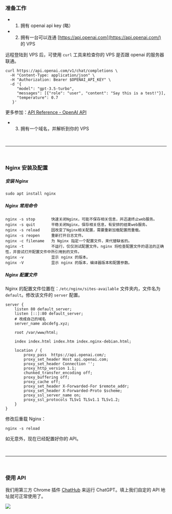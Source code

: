 ### 准备工作

* 1. 拥有 openai api key (略）

* 2. 拥有一台可以连通 [https://api.openai.com](https://api.openai.com/) 的 VPS

远程登陆到 VPS 后，可使用 ``curl`` 工具来检查你的 VPS 是否跟 openai 的服务器联通。

```
curl https://api.openai.com/v1/chat/completions \
  -H "Content-Type: application/json" \
  -H "Authorization: Bearer $OPENAI_API_KEY" \
  -d '{
     "model": "gpt-3.5-turbo",
     "messages": [{"role": "user", "content": "Say this is a test!"}],
     "temperature": 0.7
   }'
```

更多参加：[API Reference - OpenAI API](https://platform.openai.com/docs/api-reference/making-requests)

* 3. 拥有一个域名，并解析到你的 VPS


<br>
<hr>
<br>

### Nginx 安装及配置

##### 安装 Nginx

```
sudo apt install nginx
```

##### Nginx 常用命令 

```
nginx -s stop       快速关闭Nginx，可能不保存相关信息，并迅速终止web服务。
nginx -s quit       平稳关闭Nginx，保存相关信息，有安排的结束web服务。
nginx -s reload     因改变了Nginx相关配置，需要重新加载配置而重载。
nginx -s reopen     重新打开日志文件。
nginx -c filename   为 Nginx 指定一个配置文件，来代替缺省的。
nginx -t            不运行，仅仅测试配置文件。nginx 将检查配置文件的语法的正确性，并尝试打开配置文件中所引用到的文件。
nginx -v            显示 nginx 的版本。
nginx -V            显示 nginx 的版本，编译器版本和配置参数。
```

##### Nginx 配置文件

Nginx 的配置文件位置在：``/etc/nginx/sites-available`` 文件夹内，文件名为 ``default``。修改该文件的 ``server`` 配置。

```
server {
	listen 80 default_server;
	listen [::]:80 default_server;
    # 改成自己的域名
	server_name abcdefg.xyz; 

	root /var/www/html;

	index index.html index.htm index.nginx-debian.html;

	location / {
        proxy_pass  https://api.openai.com/;
        proxy_set_header Host api.openai.com;
        proxy_set_header Connection '';
        proxy_http_version 1.1;
        chunked_transfer_encoding off;
        proxy_buffering off;
        proxy_cache off;
        proxy_set_header X-Forwarded-For $remote_addr;
        proxy_set_header X-Forwarded-Proto $scheme;
		proxy_ssl_server_name on;
		proxy_ssl_protocols TLSv1 TLSv1.1 TLSv1.2;
    }
}
```

修改后重载 Nginx：
```
nginx -s reload
```

如无意外，现在已经配置好你的 API。


<br>
<hr>
<br>


### 使用 API

我们用第三方 Chrome 插件 [ChatHub](https://chrome.google.com/webstore/detail/chathub-all-in-one-chatbo/iaakpnchhognanibcahlpcplchdfmgma) 来运行 ChatGPT。填上我们自定的 API 地址就可正常使用了。

![](https://upload-images.jianshu.io/upload_images/2070024-0dea9fe03457e757.jpg?imageMogr2/auto-orient/strip%7CimageView2/2/w/1240)
